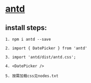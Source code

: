  [antd](https://ant.design/index-cn "antd链接")
===

install steps:
---

```
1. npm i antd --save
```
```
2. import { DatePicker } from 'antd'
```
```
3. import 'antd/dist/antd.css';
```
```
4. <DatePicker />
```
```
5. 按需加载css见nodes.txt
```